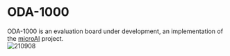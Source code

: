 # ODA-1000  
ODA-1000 is an evaluation board under development, an implementation of the [microAI](https://github.com/on-device-ai/microAI) project.  
![210908](https://user-images.githubusercontent.com/44540872/132520000-c0c5dfc4-163c-4c1f-8d10-7db46ab9b21f.png)  
